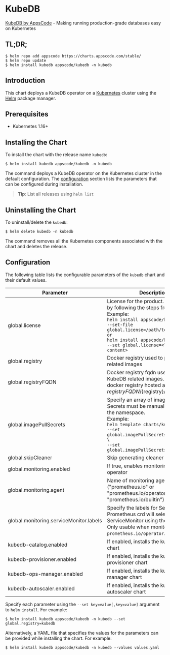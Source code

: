 # KubeDB

[KubeDB by AppsCode](https://github.com/kubedb) - Making running production-grade databases easy on Kubernetes

## TL;DR;

```console
$ helm repo add appscode https://charts.appscode.com/stable/
$ helm repo update
$ helm install kubedb appscode/kubedb -n kubedb
```

## Introduction

This chart deploys a KubeDB operator on a [Kubernetes](http://kubernetes.io) cluster using the [Helm](https://helm.sh) package manager.

## Prerequisites

- Kubernetes 1.16+

## Installing the Chart

To install the chart with the release name `kubedb`:

```console
$ helm install kubedb appscode/kubedb -n kubedb
```

The command deploys a KubeDB operator on the Kubernetes cluster in the default configuration. The [configuration](#configuration) section lists the parameters that can be configured during installation.

> **Tip**: List all releases using `helm list`

## Uninstalling the Chart

To uninstall/delete the `kubedb`:

```console
$ helm delete kubedb -n kubedb
```

The command removes all the Kubernetes components associated with the chart and deletes the release.

## Configuration

The following table lists the configurable parameters of the `kubedb` chart and their default values.

|                Parameter                |                                                                                                                                                                              Description                                                                                                                                                                              |      Default       |
|-----------------------------------------|-----------------------------------------------------------------------------------------------------------------------------------------------------------------------------------------------------------------------------------------------------------------------------------------------------------------------------------------------------------------------|--------------------|
| global.license                          | License for the product. Get a license by following the steps from [here](https://kubedb.com/docs/latest/setup/install/enterprise#get-a-trial-license). <br> Example: <br> `helm install appscode/kubedb \` <br> `--set-file global.license=/path/to/license/file` <br> `or` <br> `helm install appscode/kubedb \` <br> `--set global.license=<license file content>` | <code>""</code>    |
| global.registry                         | Docker registry used to pull KubeDB related images                                                                                                                                                                                                                                                                                                                    | <code>""</code>    |
| global.registryFQDN                     | Docker registry fqdn used to pull KubeDB related images. Set this to use docker registry hosted at ${registryFQDN}/${registry}/${image}                                                                                                                                                                                                                               | <code>""</code>    |
| global.imagePullSecrets                 | Specify an array of imagePullSecrets. Secrets must be manually created in the namespace. <br> Example: <br> `helm template charts/kubedb \` <br> `--set global.imagePullSecrets[0].name=sec0 \` <br> `--set global.imagePullSecrets[1].name=sec1`                                                                                                                     | <code>[]</code>    |
| global.skipCleaner                      | Skip generating cleaner job YAML                                                                                                                                                                                                                                                                                                                                      | <code>false</code> |
| global.monitoring.enabled               | If true, enables monitoring KubeDB operator                                                                                                                                                                                                                                                                                                                           | <code>false</code> |
| global.monitoring.agent                 | Name of monitoring agent ("prometheus.io" or "prometheus.io/operator" or "prometheus.io/builtin")                                                                                                                                                                                                                                                                     | <code>""</code>    |
| global.monitoring.serviceMonitor.labels | Specify the labels for ServiceMonitor. Prometheus crd will select ServiceMonitor using these labels. Only usable when monitoring agent is `prometheus.io/operator`.                                                                                                                                                                                                   | <code>{}</code>    |
| kubedb-catalog.enabled                  | If enabled, installs the kubedb-catalog chart                                                                                                                                                                                                                                                                                                                         | <code>true</code>  |
| kubedb-provisioner.enabled              | If enabled, installs the kubedb-provisioner chart                                                                                                                                                                                                                                                                                                                     | <code>true</code>  |
| kubedb-ops-manager.enabled              | If enabled, installs the kubedb-ops-manager chart                                                                                                                                                                                                                                                                                                                     | <code>false</code> |
| kubedb-autoscaler.enabled               | If enabled, installs the kubedb-autoscaler chart                                                                                                                                                                                                                                                                                                                      | <code>false</code> |


Specify each parameter using the `--set key=value[,key=value]` argument to `helm install`. For example:

```console
$ helm install kubedb appscode/kubedb -n kubedb --set global.registry=kubedb
```

Alternatively, a YAML file that specifies the values for the parameters can be provided while
installing the chart. For example:

```console
$ helm install kubedb appscode/kubedb -n kubedb --values values.yaml
```
